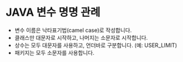 # JAVA 변수 명명 관례

* 변수 이름은 낙타표기법(camel case)로 작성합니다.
* 클래스만 대문자로 시작하고, 나머지는 소문자로 시작합니다.
* 상수는 모두 대문자를 사용하고, 언더바로 구분합니다. (예: USER_LIMIT)
* 패키지는 모두 소문자를 사용합니다.
